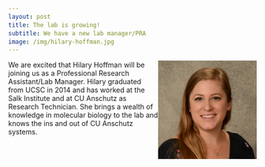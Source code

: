 ```yaml
---
layout: post
title: The lab is growing!
subtitle: We have a new lab manager/PRA
image: /img/hilary-hoffman.jpg
---
```

<img align="right" src="/img/hilary-hoffman.jpg" style="width:200px !important;height:200px !important;" />
We are excited that Hilary Hoffman will be joining us as a Professional Research Assistant/Lab Manager. Hilary graduated from UCSC in 2014 and has worked at the Salk Institute and at CU Anschutz as Research Technician. She brings a wealth of knowledge in molecular biology to the lab and knows the ins and out of CU Anschutz systems. 
<br>
<br>

